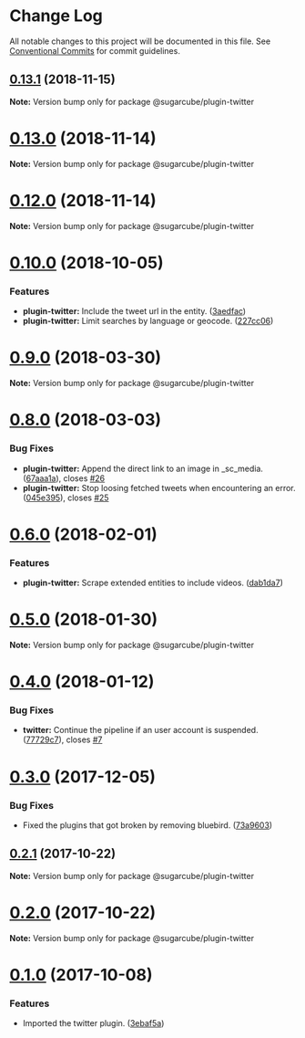 # Change Log

All notable changes to this project will be documented in this file.
See [Conventional Commits](https://conventionalcommits.org) for commit guidelines.

## [0.13.1](https://github.com/critocrito/sugarcube/compare/v0.13.0...v0.13.1) (2018-11-15)

**Note:** Version bump only for package @sugarcube/plugin-twitter





# [0.13.0](https://github.com/critocrito/sugarcube/compare/v0.12.0...v0.13.0) (2018-11-14)

**Note:** Version bump only for package @sugarcube/plugin-twitter





# [0.12.0](https://github.com/critocrito/sugarcube/compare/v0.11.0...v0.12.0) (2018-11-14)

**Note:** Version bump only for package @sugarcube/plugin-twitter





# [0.10.0](https://github.com/critocrito/sugarcube/compare/v0.9.0...v0.10.0) (2018-10-05)


### Features

* **plugin-twitter:** Include the tweet url in the entity. ([3aedfac](https://github.com/critocrito/sugarcube/commit/3aedfac))
* **plugin-twitter:** Limit searches by language or geocode. ([227cc06](https://github.com/critocrito/sugarcube/commit/227cc06))





<a name="0.9.0"></a>
# [0.9.0](https://github.com/critocrito/sugarcube/compare/v0.8.0...v0.9.0) (2018-03-30)




**Note:** Version bump only for package @sugarcube/plugin-twitter

<a name="0.8.0"></a>
# [0.8.0](https://github.com/critocrito/sugarcube/compare/v0.7.0...v0.8.0) (2018-03-03)


### Bug Fixes

* **plugin-twitter:** Append the direct link to an image in _sc_media. ([67aaa1a](https://github.com/critocrito/sugarcube/commit/67aaa1a)), closes [#26](https://github.com/critocrito/sugarcube/issues/26)
* **plugin-twitter:** Stop loosing fetched tweets when encountering an error. ([045e395](https://github.com/critocrito/sugarcube/commit/045e395)), closes [#25](https://github.com/critocrito/sugarcube/issues/25)




<a name="0.6.0"></a>
# [0.6.0](https://github.com/critocrito/sugarcube/compare/v0.5.1...v0.6.0) (2018-02-01)


### Features

* **plugin-twitter:** Scrape extended entities to include videos. ([dab1da7](https://github.com/critocrito/sugarcube/commit/dab1da7))




<a name="0.5.0"></a>
# [0.5.0](https://github.com/critocrito/sugarcube/compare/v0.4.0...v0.5.0) (2018-01-30)




**Note:** Version bump only for package @sugarcube/plugin-twitter

<a name="0.4.0"></a>
# [0.4.0](https://github.com/critocrito/sugarcube/compare/v0.3.0...v0.4.0) (2018-01-12)


### Bug Fixes

* **twitter:** Continue the pipeline if an user account is suspended. ([77729c7](https://github.com/critocrito/sugarcube/commit/77729c7)), closes [#7](https://github.com/critocrito/sugarcube/issues/7)




<a name="0.3.0"></a>
# [0.3.0](https://github.com/critocrito/sugarcube/compare/v0.1.0...v0.3.0) (2017-12-05)


### Bug Fixes

* Fixed the plugins that got broken by removing bluebird. ([73a9603](https://github.com/critocrito/sugarcube/commit/73a9603))




<a name="0.2.1"></a>
## [0.2.1](https://github.com/critocrito/sugarcube/compare/v0.2.0...v0.2.1) (2017-10-22)




**Note:** Version bump only for package @sugarcube/plugin-twitter

<a name="0.2.0"></a>
# [0.2.0](https://github.com/critocrito/sugarcube/compare/v0.1.0...v0.2.0) (2017-10-22)




**Note:** Version bump only for package @sugarcube/plugin-twitter

<a name="0.1.0"></a>
# [0.1.0](https://github.com/critocrito/sugarcube/compare/v0.0.0...v0.1.0) (2017-10-08)


### Features

* Imported the twitter plugin. ([3ebaf5a](https://github.com/critocrito/sugarcube/commit/3ebaf5a))
